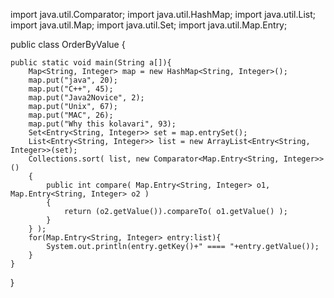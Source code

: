 import java.util.Comparator;
import java.util.HashMap;
import java.util.List;
import java.util.Map;
import java.util.Set;
import java.util.Map.Entry;
 
public class OrderByValue {
 
    public static void main(String a[]){
        Map<String, Integer> map = new HashMap<String, Integer>();
        map.put("java", 20);
        map.put("C++", 45);
        map.put("Java2Novice", 2);
        map.put("Unix", 67);
        map.put("MAC", 26);
        map.put("Why this kolavari", 93);
        Set<Entry<String, Integer>> set = map.entrySet();
        List<Entry<String, Integer>> list = new ArrayList<Entry<String, Integer>>(set);
        Collections.sort( list, new Comparator<Map.Entry<String, Integer>>()
        {
            public int compare( Map.Entry<String, Integer> o1, Map.Entry<String, Integer> o2 )
            {
                return (o2.getValue()).compareTo( o1.getValue() );
            }
        } );
        for(Map.Entry<String, Integer> entry:list){
            System.out.println(entry.getKey()+" ==== "+entry.getValue());
        }
    }
}
